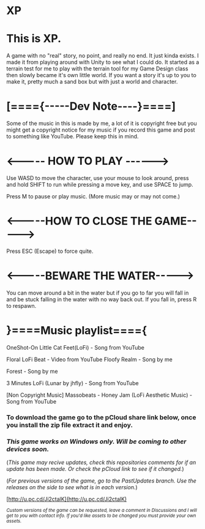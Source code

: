 # XP

# This is XP. 

A game with no "real" story, no point, and really no end. It just kinda exists. I made it from playing around with Unity to see what I could do. It started as a terrain test for me to play with the terrain tool for my Game Design class then slowly became it's own little world. If you want a story it's up to you to make it, pretty much a sand box but with just a world and character.


# [===={-----Dev Note----}====]

Some of the music in this is made by me, a lot of it is copyright free but you might get a copyright notice for my music if you record this game and post to something like YouTube.  Please keep this in mind.


# <----- HOW TO PLAY ------>

Use WASD to move the character, use your mouse to look around, press and hold SHIFT to run while pressing a move key, and use SPACE to jump.

Press M to pause or play music. (More music may or may not come.)

# <-----HOW TO CLOSE THE GAME----->

Press ESC (Escape) to force quite.

# <-----BEWARE THE WATER----->

You can move around a bit in the water but if you go to far you will fall in and be stuck falling in the water with no way back out. If you fall in, press R to respawn.


# }====Music playlist===={

OneShot-On Little Cat Feet(LoFi) - Song from YouTube

Floral LoFi Beat - Video from YouTube
Floofy Realm - Song by me

Forest - Song by me

3 Minutes LoFi (Lunar by jhfly) - Song from YouTube

[Non Copyright Music] Massobeats - Honey Jam (LoFi Aesthetic Music) - Song from YouTube

### To download the game go to the pCloud share link below, once you install the zip file extract it and enjoy. 
### *This game works on Windows only. Will be coming to other devices soon.*

(_This game may recive updates, check this repositories comments for if an update has been made. Or check the pCloud link to see if it changed._)

(_For previous versions of the game, go to the PastUpdates branch. Use the releases on the side to see what is in each version._)

[http://u.pc.cd/Ji2ctalK](http://u.pc.cd/Ji2ctalK)

_<sub>Custom versions of the game can be requested, leave a comment in Discussions and I will get to you with contact info.  If you'd like assets to be changed you must provide your own assets.</sub>_
